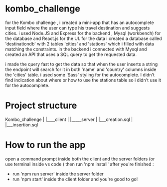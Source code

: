 # kombo_challenge
for the Kombo challenge , i created a mini-app that has an autocomplete input field where the  user can type his travel destination and suggests cities.
i used Node.JS and Express for the backend , Mysql (workbench) for the database and React.js for the UI.
  for the data i created a database called 'destinationdb' with 2 tables 'cities' and 'stations' which i filled with data matching the constraints.
  in the backend i connected with Mysql and created an API that uses a SQL query to get the requested data.
  
i made the query fast to get the data so that when the user inserts a string the endpoint will search for it in both 'name' and 'country' columns inside the 'cities' table. i used some 'Sass' styling for the autocomplete. 
I didn't find indication about where or how to use the stations table so i didn't use it for the autocomplete.
  
 # Project structure
   Kombo_challenge
   |
   |____client
   |
   |_____server
   |
   |___creation.sql
   |
   |___insertion.sql
   
# How to run the app
open a command prompt inside both the client and the server folders (or use terminal inside vs code ) then run 'npm install'
after you're finished :
- run 'npm run server' inside the server folder
- run 'npm start' inside the client folder
and you're good to go!
